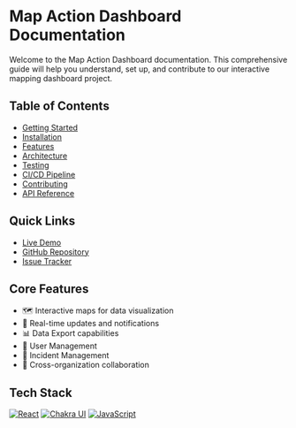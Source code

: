# Map Action Dashboard Documentation

Welcome to the Map Action Dashboard documentation. This comprehensive guide will help you understand, set up, and contribute to our interactive mapping dashboard project.

## Table of Contents

-   [Getting Started](./getting-started.md)
-   [Installation](./installation.md)
-   [Features](./features.md)
-   [Architecture](./architecture.md)
-   [Testing](./testing.md)
-   [CI/CD Pipeline](./ci-cd.md)
-   [Contributing](./contributing.md)
-   [API Reference](./api-reference.md)

## Quick Links

-   [Live Demo](https://223mapaction.github.io/Dashboard/)
-   [GitHub Repository](https://github.com/223MapAction/Dashboard)
-   [Issue Tracker](https://github.com/223MapAction/Dashboard/issues)

## Core Features

-   🗺️ Interactive maps for data visualization
-   🔔 Real-time updates and notifications
-   📊 Data Export capabilities
-   👥 User Management
-   🚨 Incident Management
-   🤝 Cross-organization collaboration

## Tech Stack

[![React](https://img.shields.io/badge/React-20232A?style=for-the-badge&logo=react&logoColor=61DAFB)](https://reactjs.org/)
[![Chakra UI](https://img.shields.io/badge/Chakra%20UI-319795?style=for-the-badge&logo=chakra-ui&logoColor=white)](https://chakra-ui.com/)
[![JavaScript](https://img.shields.io/badge/JavaScript-F7DF1E?style=for-the-badge&logo=javascript&logoColor=black)](https://developer.mozilla.org/en-US/docs/Web/JavaScript)
